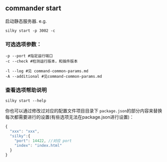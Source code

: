 ## commander start

启动静态服务器. e.g.  

```shell
silky start -p 3002 -c
```

### 可选选项参数：

```shell
-p --port #指定运行端口
-c --check #检测运行版本，和插件版本

-l --log #见 command-common-params.md
-A --additional #见command-common-params.md
```

### 查看选项帮助说明

```
silky start --help
```

你也可以通过修改过对应的配置文件项目目录下 `package.json`的部分内容来替换每次都需要进行的设置(有些选项无法在package.json进行设置)：

```js
{
  "xxx": "xxx",
  "silky":{
    "port": 14422, //对应 port
    "index": "index.html"
  }
}
```

